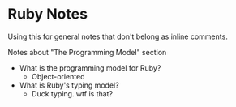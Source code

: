 # Ruby Notes

Using this for general notes that don't belong as inline comments.

Notes about "The Programming Model" section

- What is the programming model for Ruby?
  - Object-oriented
- What is Ruby's typing model?
  - Duck typing. wtf is that?
